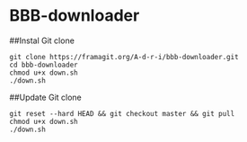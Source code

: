 # BBB-downloader
##Instal Git clone
```{bash}
git clone https://framagit.org/A-d-r-i/bbb-downloader.git
cd bbb-downloader
chmod u+x down.sh 
./down.sh
```
##Update Git clone
```{bash}
git reset --hard HEAD && git checkout master && git pull
chmod u+x down.sh 
./down.sh
```

